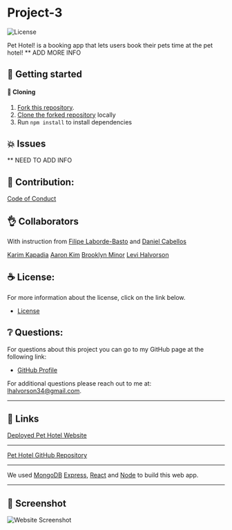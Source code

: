 # Project-3

![License](https://img.shields.io/badge/license-MIT-blue.svg "License Badge")

Pet Hotel! is a booking app that lets users book their pets time at the pet hotel! ** ADD MORE INFO

## 🍔 Getting started

####  🐑 Cloning

1. [Fork this repository](https://help.github.com/en/articles/fork-a-repo).
1. [Clone the forked repository](https://help.github.com/en/articles/cloning-a-repository) locally
1. Run `npm install` to install dependencies

## 💥 Issues

** NEED TO ADD INFO

## 🍤 Contribution:

[Code of Conduct](./CODE_OF_CONDUCT.md)

## 👌 Collaborators

With instruction from [Filipe Laborde-Basto](https://github.com/c0dehot) and [Daniel Cabellos](https://github.com/shibeknight)

[Karim Kapadia](https://github.com/karimkapadia)
[Aaron Kim](https://github.com/whiteowl00)
[Brooklyn Minor](https://github.com/brooklynminor)
[Levi Halvorson](https://github.com/Halvosaurus34)


## ☕ License:

For more information about the license, click on the link below.

- [License](https://choosealicense.com/licenses/mit/)

## ❔ Questions:

For questions about this project you can go to my GitHub page at the following link:

- [GitHub Profile](https://github.com/Halvosaurus34)

For additional questions please reach out to me at: lhalvorson34@gmail.com.

---

## 🎯 Links

[Deployed Pet Hotel Website]()

---

[Pet Hotel GitHub Repository](https://github.com/brooklynminor/Project-3)

---

We used [MongoDB](https://www.mongodb.com/) [Express](https://www.npmjs.com/package/express), [React](https://reactjs.org/) and [Node](https://nodejs.org/en/) to build this web app.

---

## 👀 Screenshot

![Website Screenshot](./public/assets/Screenshot.PNG)